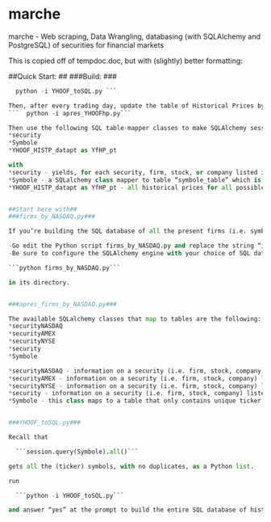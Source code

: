 # marche
marche - Web scraping, Data Wrangling, databasing (with SQLAlchemy and PostgreSQL) of securities for financial markets

This is copied off of tempdoc.doc, but with (slightly) better formatting:

##Quick Start: ##
###Build: ###
```  python -i firms_by_NASDAQ.py
  python -i YHOOF_toSQL.py ```

Then, after every trading day, update the table of Historical Prices by running the following:
```  python -i apres_YHOOFhp.py```

Then use the following SQL table-mapper classes to make SQLAlchemy session queries:
*security
*Symbole
*YHOOF_HISTP_datapt as YfHP_pt

with 
*security - yields, for each security, firm, stock, or company listed in the NYSE, AMEX, or NASDAQ the IPOyear, Last Sale, Market it belongs to, Market Capitalization, its (long) name, Sector, Symbol, industry it belongs
*Symbole - a SQLalchemy class mapper to table “symbole_table” which is a table of only ticker symbols (it’s fast to query this table if you only want ticker symbols)
*YHOOF_HISTP_datapt as YfHP_pt - all historical prices for all possible securities, firms, stocks, or companies listed in the NYSE, AMEX, or NASDAQ


##Start here with##
###firms_by_NASDAQ.py###

If you’re building the SQL database of all the present firms (i.e. symbols, tickers, stocks) that are listed by the NASDAQ website for NASDAQ, AMEX, and NYSE, then do this:

-Go edit the Python script firms_by_NASDAQ.py and replace the string “iamauser” with the username you want to use for your SQL database.
-Be sure to configure the SQLAlchemy engine with your choice of SQL database.  For instance, I use postgresql, so I used “postgresql://“ in create_engine.  Also, it’s located in a localhost for the postgreSQL database named ‘marche’, i.e. first, I created, with createdb the PostgreSQL database marche.  Then, I have to “call it” with the SQLAlchemy engine.  

```python firms_by_NASDAQ.py```

in its directory.  


###apres_firms_by_NASDAQ.py###

The available SQLalchemy classes that map to tables are the following:
*securityNASDAQ
*securityAMEX
*securityNYSE
*security
*Symbole

*securityNASDAQ - information on a security (i.e. firm, stock, company) listed solely on NASDAQ
*securityAMEX - information on a security (i.e. firm, stock, company) listed solely on AMEX
*securityNYSE - information on a security (i.e. firm, stock, company) listed solely on NYSE
*security - information on a security (i.e. firm, stock, company) listed in all 3, NASDAQ, AMEX, NYSE, that is sourced from the NASDAQ website
*Symbole - this class maps to a table that only contains unique ticker symbols


###YHOOF_toSQL.py###

Recall that 

  ```session.query(Symbole).all()```

gets all the (ticker) symbols, with no duplicates, as a Python list.  

run 

  ```python -i YHOOF_toSQL.py```

and answer “yes” at the prompt to build the entire SQL database of historical prices for all available data from Yahoo! Finance for all firms (i.e. stocks, tickers, companies) in the NASDAQ, NYSE, AMEX, according to the NASDAQ website.



